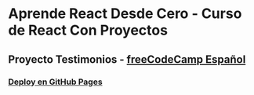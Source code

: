 # Aprende React Desde Cero - Curso de React Con Proyectos

## Proyecto Testimonios - [freeCodeCamp Español](https://youtu.be/6Jfk8ic3KVk)

### [Deploy en GitHub Pages](https://walternomas.github.io/react-proyecto-testimonios/)
